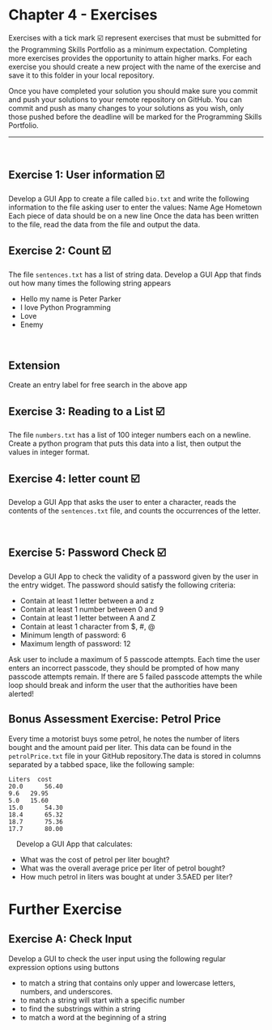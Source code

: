 # Chapter 4 - Exercises
Exercises with a tick mark ☑️ represent exercises that must be submitted for the Programming Skills Portfolio as a minimum expectation. Completing more exercises provides the opportunity to attain higher marks. For each exercise you should create a new project with the name of the exercise and save it to this folder in your local repository.

Once you have completed your solution you should make sure you commit and push your solutions to your remote repository on GitHub. You can commit and push as many changes to your solutions as you wish, only those pushed before the deadline will be marked for the Programming Skills Portfolio.

---
&nbsp;
&nbsp;
## Exercise 1: User information ☑️ 
Develop a GUI App to create a file called ```bio.txt``` and write the following information to the file asking user to enter the values:
Name
Age
Hometown
Each piece of data should be on a new line
Once the data has been written to the file, read the data from the file and output the data.
&nbsp;
&nbsp;
## Exercise 2: Count ☑️ 
The file ```sentences.txt``` has a list of string data. Develop a GUI App that finds out how many times the following string appears 

- Hello my name is Peter Parker
- I love Python Programming
- Love
- Enemy

&nbsp;
&nbsp;
## Extension
Create an entry label for free search in the above app

## Exercise 3: Reading to a List ☑️ 
The file ```numbers.txt``` has a list of 100 integer numbers each on a newline. Create a python program that puts this data into a list, then output the values in integer format.
&nbsp;
&nbsp;
## Exercise 4: letter count ☑️ 

Develop a GUI App that asks the user to enter a character, reads the contents of the ```sentences.txt``` file, and counts the occurrences of the letter.

&nbsp;
&nbsp;
## Exercise 5: Password Check ☑️ 

Develop a GUI App to check the validity of a password given by the user in the entry widget. The password should satisfy the following criteria: 
- Contain at least 1 letter between a and z 
- Contain at least 1 number between 0 and 9 
- Contain at least 1 letter between A and Z
- Contain at least 1 character from $, #, @ 
- Minimum length of password: 6 
- Maximum length of password: 12

Ask user to include a maximum of 5 passcode attempts. Each time the user enters an incorrect passcode, they should be prompted of how many passcode attempts remain. If there are 5 failed passcode attempts the while loop should break and inform the user that the authorities have been alerted!
&nbsp;
&nbsp;

## Bonus Assessment Exercise:  Petrol Price
Every time a motorist buys some petrol, he notes the number of liters bought and the amount paid per liter. This data can be found in the ```petrolPrice.txt``` file in your GitHub repository.The data is stored in columns separated by a tabbed space, like the following sample:
```
Liters	cost
20.0	  56.40
9.6	  29.95
5.0	  15.60
15.0	  54.30
18.4	  65.32
18.7	  75.36
17.7	  80.00
```
&nbsp;
&nbsp;
Develop a GUI App that calculates:

- What was the cost of petrol per liter bought?
- What was the overall average price per liter of petrol bought?
- How much petrol in liters was bought at under 3.5AED per liter?
&nbsp;
&nbsp;
# Further Exercise
## Exercise A: Check Input
Develop a GUI to check the user input using the following regular expression options using buttons 
- to match a string that contains only upper and lowercase letters, numbers, and underscores.
- to match a string will start with a specific number
- to find the substrings within a string
- to match a word at the beginning of a string
